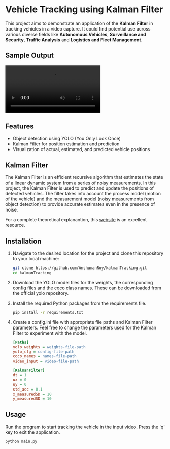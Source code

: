 # Vehicle Tracking using Kalman Filter

This project aims to demonstrate an application of the **Kalman Filter** in tracking vehicles in a video capture. It could find potential use across various diverse fields like **Autonomous Vehicles**, **Surveillance and Security**, **Traffic Analysis** and **Logistics and Fleet Management**.

## Sample Output

![](assets/sample.mp4)

## Features
- Object detection using YOLO (You Only Look Once)
- Kalman Filter for position estimation and prediction
- Visualization of actual, estimated, and predicted vehicle positions

## Kalman Filter

The Kalman Filter is an efficient recursive algorithm that estimates the state of a linear dynamic system from a series of noisy measurements. In this project, the Kalman Filter is used to predict and update the positions of detected vehicles. The filter takes into account the process model (motion of the vehicle) and the measurement model (noisy measurements from object detection) to provide accurate estimates even in the presence of noise.

For a complete theoretical explanantion, this [website](https://www.kalmanfilter.net/background.html) is an excellent resource.

## Installation

1. Navigate to the desired location for the project and clone this repository to your local machine:

   ```.sh
   git clone https://github.com/AnshumanRoy/kalmanTracking.git
   cd kalmanTracking
   
3. Download the YOLO model files for the weights, the corresponding config files and the coco class names. These can be downloaded from the official yolo repository.

4. Install the required Python packages from the requirements file.

   ```.sh
   pip install -r requirements.txt
   
5. Create a config.ini file with appropriate file paths and Kalman Filter parameters. Feel free to change the parameters used for the Kalman Filter to experiment with the model.

   ```.ini
   [Paths]
   yolo_weights = weights-file-path
   yolo_cfg = config-file-path
   coco_names = names-file-path
   video_input = video-file-path

   [KalmanFilter]
   dt = 1
   ux = 0
   uy = 0
   std_acc = 0.1
   x_measuredSD = 10
   y_measuredSD = 10

## Usage
    
  Run the program to start tracking the vehicle in the input video. Press the 'q' key to exit the application.

   ```.sh
   python main.py  
